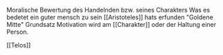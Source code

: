 Moralische Bewertung des Handelnden bzw. seines Charakters
Was es bedetet ein guter mensch zu sein 
[[Aristoteles]] hats erfunden 
"Goldene Mitte"
Grundsatz 
Motivation wird am [[Charakter]] oder der Haltung einer Person.

[[Telos]] 


